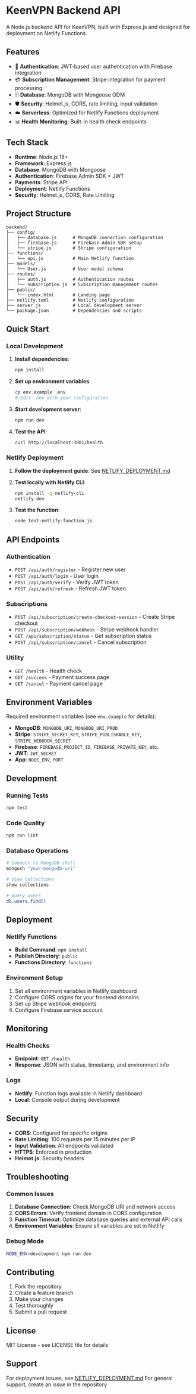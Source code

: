 # KeenVPN Backend API

A Node.js backend API for KeenVPN, built with Express.js and designed for deployment on Netlify Functions.

## Features

- 🔐 **Authentication**: JWT-based user authentication with Firebase integration
- 💳 **Subscription Management**: Stripe integration for payment processing
- 🗄️ **Database**: MongoDB with Mongoose ODM
- 🛡️ **Security**: Helmet.js, CORS, rate limiting, input validation
- ☁️ **Serverless**: Optimized for Netlify Functions deployment
- 📊 **Health Monitoring**: Built-in health check endpoints

## Tech Stack

- **Runtime**: Node.js 18+
- **Framework**: Express.js
- **Database**: MongoDB with Mongoose
- **Authentication**: Firebase Admin SDK + JWT
- **Payments**: Stripe API
- **Deployment**: Netlify Functions
- **Security**: Helmet.js, CORS, Rate Limiting

## Project Structure

```
backend/
├── config/
│   ├── database.js      # MongoDB connection configuration
│   ├── firebase.js      # Firebase Admin SDK setup
│   └── stripe.js        # Stripe configuration
├── functions/
│   └── api.js           # Main Netlify function
├── models/
│   └── User.js          # User model schema
├── routes/
│   ├── auth.js          # Authentication routes
│   └── subscription.js  # Subscription management routes
├── public/
│   └── index.html       # Landing page
├── netlify.toml         # Netlify configuration
├── server.js            # Local development server
└── package.json         # Dependencies and scripts
```

## Quick Start

### Local Development

1. **Install dependencies**:
   ```bash
   npm install
   ```

2. **Set up environment variables**:
   ```bash
   cp env.example .env
   # Edit .env with your configuration
   ```

3. **Start development server**:
   ```bash
   npm run dev
   ```

4. **Test the API**:
   ```bash
   curl http://localhost:3001/health
   ```

### Netlify Deployment

1. **Follow the deployment guide**: See [NETLIFY_DEPLOYMENT.md](./NETLIFY_DEPLOYMENT.md)

2. **Test locally with Netlify CLI**:
   ```bash
   npm install -g netlify-cli
   netlify dev
   ```

3. **Test the function**:
   ```bash
   node test-netlify-function.js
   ```

## API Endpoints

### Authentication
- `POST /api/auth/register` - Register new user
- `POST /api/auth/login` - User login
- `POST /api/auth/verify` - Verify JWT token
- `POST /api/auth/refresh` - Refresh JWT token

### Subscriptions
- `POST /api/subscription/create-checkout-session` - Create Stripe checkout
- `POST /api/subscription/webhook` - Stripe webhook handler
- `GET /api/subscription/status` - Get subscription status
- `POST /api/subscription/cancel` - Cancel subscription

### Utility
- `GET /health` - Health check
- `GET /success` - Payment success page
- `GET /cancel` - Payment cancel page

## Environment Variables

Required environment variables (see `env.example` for details):

- **MongoDB**: `MONGODB_URI`, `MONGODB_URI_PROD`
- **Stripe**: `STRIPE_SECRET_KEY`, `STRIPE_PUBLISHABLE_KEY`, `STRIPE_WEBHOOK_SECRET`
- **Firebase**: `FIREBASE_PROJECT_ID`, `FIREBASE_PRIVATE_KEY`, etc.
- **JWT**: `JWT_SECRET`
- **App**: `NODE_ENV`, `PORT`

## Development

### Running Tests
```bash
npm test
```

### Code Quality
```bash
npm run lint
```

### Database Operations
```bash
# Connect to MongoDB shell
mongosh "your-mongodb-uri"

# View collections
show collections

# Query users
db.users.find()
```

## Deployment

### Netlify Functions
- **Build Command**: `npm install`
- **Publish Directory**: `public`
- **Functions Directory**: `functions`

### Environment Setup
1. Set all environment variables in Netlify dashboard
2. Configure CORS origins for your frontend domains
3. Set up Stripe webhook endpoints
4. Configure Firebase service account

## Monitoring

### Health Checks
- **Endpoint**: `GET /health`
- **Response**: JSON with status, timestamp, and environment info

### Logs
- **Netlify**: Function logs available in Netlify dashboard
- **Local**: Console output during development

## Security

- **CORS**: Configured for specific origins
- **Rate Limiting**: 100 requests per 15 minutes per IP
- **Input Validation**: All endpoints validated
- **HTTPS**: Enforced in production
- **Helmet.js**: Security headers

## Troubleshooting

### Common Issues

1. **Database Connection**: Check MongoDB URI and network access
2. **CORS Errors**: Verify frontend domain in CORS configuration
3. **Function Timeout**: Optimize database queries and external API calls
4. **Environment Variables**: Ensure all variables are set in Netlify

### Debug Mode
```bash
NODE_ENV=development npm run dev
```

## Contributing

1. Fork the repository
2. Create a feature branch
3. Make your changes
4. Test thoroughly
5. Submit a pull request

## License

MIT License - see LICENSE file for details

## Support

For deployment issues, see [NETLIFY_DEPLOYMENT.md](./NETLIFY_DEPLOYMENT.md)
For general support, create an issue in the repository 